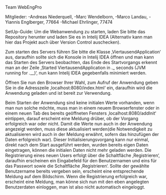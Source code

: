 Team WebEngPro

Mitglieder:
-Andreas Niederquell, 
-Marc Wendelborn, 
-Marco Landau, 
-Yiannis Englberger, 77664
-Michael Ehrlinger, 77474

SetUp-Guide:
Um die Webanwendung zu starten, laden Sie bitte das Repository herunter und laden Sie es in Intelij IDEA
(Alternativ kann man hier das Projekt auch über Version Control auschecken).

Zum starten des Servers führen Sie bitte die Klasse ‚ViertausendApplication‘ aus, daraufhin sollte sich die Konsole in Intelij IDEA öffnen 
und man kann das Starten des Servers beobachten, das Ende des Startvorgangs erkennt man an der 
Zeile ‚Started ViertausendApplication in _.__ seconds (JVM running for _.___)‘, nun kann Intelij IDEA gegebenfalls minimiert werden.

Öffnen Sie nun den Browser  Ihrer Wahl, zum Aufruf der Anwendung geben Sie in die Adresszeile ‚localhost:8080/index.html‘ ein, 
daraufhin wird die Anwendung geladen und ist bereit zur Verwendung.

Beim Starten der Anwendung sind keine initialen Werte vorhanden, wenn man nun solche möchte, muss man in einem neuem Browserfenster 
oder in einem neuen Tab des bereits geöffneten Fensters ‚localhost:8080/addInit‘ eintippen, darauf erscheint eine Meldung drüber, 
ob der Vorgang erfolgreich war oder nicht. Damit die Werte nun auch in der Anwendung angezeigt werden, 
muss diese aktualisiert werden(die Notwendigkeit zu aktualisieren wird auch in der Meldung erwähnt, sofern das hinzufügen der Daten 
erfolgreich war). Dieser Initialisierungsvorgang kann nur einmal, direkt nach dem Start ausgeführt werden, 
wurden bereits eigen Daten eingetragen, können die initialen Daten nicht mehr geladen werden.
Die Registrierung   eines neuen Users erfolgt über die Schaltfläche ‚Registrieren‘, daraufhin erscheinen ein Eingabefeld 
für den Benutzernamen und eins für das Passwort sowie die Schaltfläche ‚Registrieren‘. Sollte der gewählte Benutzername 
bereits vergeben sein, erscheint eine entsprechende Meldung auf dem Bildschirm. Wenn die Registrierung erfolgreich war, 
erscheint eine Meldung, man könne sich nun mit den eben angelegten Benutzerdaten einloggen, man ist also nicht automatisch eingeloggt.
